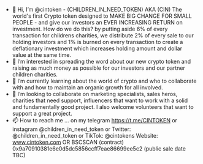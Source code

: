 - 👋 Hi, I’m @cintoken - (CHILDREN_IN_NEED_TOKEN) AKA (CIN)
The world's first Crypto token designed to MAKE BIG CHANGE FOR SMALL PEOPLE - and give our investors an EVER INCREASING RETURN on investment. How do we do this? by putting aside 6% of every transaction for childrens charities, we distribute 2% of every sale to our holding investors and 1% is burned on every transaction to create a deflationary investment which increases holding amount and dollar value at the same time. 
- 👀 I’m interested in spreading the word about our new crypto token and raising as much money as possible for our investors and our partner children charities. 
- 🌱 I’m currently learning about the world of crypto and who to collaborate with and how to maintain an organic growth for all involved.
- 💞️ I’m looking to collaborate on marketing specialists, sales heros, charities that need support, influencers that want to work with a solid and fundamentally good project. I also welcome volunteers that want to support a great project.
- 📫 How to reach me ... on my telegram https://t.me/CINTOKEN or instagram @children_in_need_token or Twitter: @children_in_need_token or TikTok: @cintokens Website: www.cintoken.com OR BSCSCAN (contract) 0x9a70910381e6e0d5dc5856ccff7eae86699ee5c2 (public sale date TBC)

<!---
cintoken/cintoken is a ✨ special ✨ repository because its `README.md` (this file) appears on your GitHub profile.
You can click the Preview link to take a look at your changes.
--->
